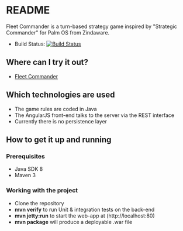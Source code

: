 # README #

Fleet Commander is a turn-based strategy game inspired by "Strategic Commander" for Palm OS from Zindaware.

* Build Status: [![Build Status](https://travis-ci.org/priesus/FleetCommander.svg?branch=master)](https://travis-ci.org/priesus/FleetCommander)

## Where can I try it out? ##

* [Fleet Commander](http://fleetcommander.priesus.de/)

## Which technologies are used ##

* The game rules are coded in Java
* The AngularJS front-end talks to the server via the REST interface
* Currently there is no persistence layer

## How to get it up and running ##

### Prerequisites ###
* Java SDK 8
* Maven 3

### Working with the project ###
* Clone the repository
* **mvn verify** to run Unit & integration tests on the back-end
* **mvn jetty:run** to start the web-app at (http://localhost:80)
* **mvn package** will produce a deployable .war file
